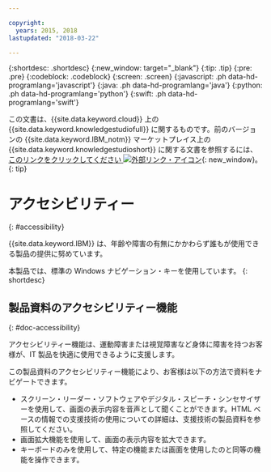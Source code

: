 ```yaml
---

copyright:
  years: 2015, 2018
lastupdated: "2018-03-22"

---
```


{:shortdesc: .shortdesc}
{:new_window: target="_blank"}
{:tip: .tip}
{:pre: .pre}
{:codeblock: .codeblock}
{:screen: .screen}
{:javascript: .ph data-hd-programlang='javascript'}
{:java: .ph data-hd-programlang='java'}
{:python: .ph data-hd-programlang='python'}
{:swift: .ph data-hd-programlang='swift'}

この文書は、{{site.data.keyword.cloud}} 上の {{site.data.keyword.knowledgestudiofull}} に関するものです。前のバージョンの {{site.data.keyword.IBM_notm}} マーケットプレイス上の {{site.data.keyword.knowledgestudioshort}} に関する文書を参照するには、[このリンクをクリックしてください ![外部リンク・アイコン](../../icons/launch-glyph.svg "外部リンク・アイコン")](https://console.bluemix.net/docs/services/knowledge-studio/accessibility.html){: new_window}。
{: tip}

# アクセシビリティー
{: #accessibility}

{{site.data.keyword.IBM}} は、年齢や障害の有無にかかわらず誰もが使用できる製品の提供に努めています。

本製品では、標準の Windows ナビゲーション・キーを使用しています。
{: shortdesc}

## 製品資料のアクセシビリティー機能
{: #doc-accessibility}

アクセシビリティー機能は、運動障害または視覚障害など身体に障害を持つお客様が、IT 製品を快適に使用できるように支援します。

この製品資料のアクセシビリティー機能により、お客様は以下の方法で資料をナビゲートできます。

- スクリーン・リーダー・ソフトウェアやデジタル・スピーチ・シンセサイザーを使用して、画面の表示内容を音声として聞くことができます。HTML ベースの情報での支援技術の使用についての詳細は、支援技術の製品資料を参照してください。
- 画面拡大機能を使用して、画面の表示内容を拡大できます。
- キーボードのみを使用して、特定の機能または画面を使用したのと同等の機能を操作できます。
